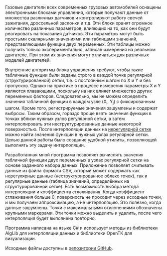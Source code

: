 Газовые двигатели всех современных грузовых автомобилей оснащены электронными блоками управления, которые получают данные от множества различных датчиков и контролируют работу свечей зажигания, дроссельной заслонки и т.д. Эти блоки хранят огромное количество различных параметров, влияющих на то, как они будут реагировать на показания датчиков. Эти параметры могут быть простыми скалярными значениями или таблицами значений, представляющими функции двух переменных. Эти таблицы можно получить только экспериментально, записав измерения на реальном двигателе. При этом их значения могут отличаться для различных моделей двигателей.

Внутренние алгоритмы блока управления требуют, чтобы такие табличные функции были заданы строго в каждой точке регулярной (структурированной) сетки, т.е. с постоянным шагом по X и Y и без пропусков. Однако на практике в процессе измерения параметры X и Y являются плавающими, поскольку на них влияет множество других переменных факторов. Следовательно, мы не можем определить значения табличной функции в каждом узле (X<sub>i</sub>, Y<sub>j</sub>) с фиксированным шагом. Кроме того, регистрируемые значения зашумлены и содержат выбросы. Таким образом, гораздо проще взять значения функции в точках вблизи нужных узлов регулярной сетки, а затем интерполировать эти неструктурированные данные некоторой поверхностью. После интерполяции данных на [нерегулярной сетке](https://ru.wikipedia.org/wiki/Неструктурированная_сетка) можно найти значения функции в нужных узлах регулярной сетки. Целью данной работы было создание удобной утилиты, позволяющей выполнять эту задачу интерполяции.

Разработанная мной программа позволяет вычислять значения табличной функции двух переменных в узлах регулярной сетки на основе заданного набора данных. Приложение позволяет считывать данные из файла формата CSV, который может содержать как нерегулярные данные (неструктурированное облако точек), так и регулярные данные (таблица значений, определённых на структурированной сетке). Есть возможность выбора метода интерполяции и коэффициента сглаживания. Когда коэффициент сглаживания больше 0, поверхность не проходит через исходные точки, и мы получаем аппроксимацию, а не интерполяцию. Это полезно, когда данные зашумлены. Точки с максимальными отклонениями обозначены крупными маркерами. Эти точки можно выделить и удалить, после чего интерполяция будет выполнена повторно.

Программа написана на языке C# и использует методы из библиотеки AlgLib для интерполяции данных и библиотеки OpenTK для визуализации.

Исходные файлы доступны в [репозитории GitHub](https://github.com/artemiysmekhov84/IGI).
